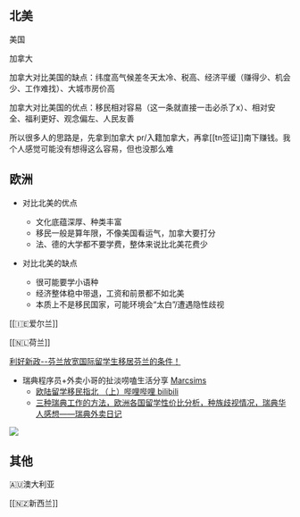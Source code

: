 ## 北美

美国

加拿大

加拿大对比美国的缺点：纬度高气候差冬天太冷、税高、经济平缓（赚得少、机会少、工作难找）、大城市房价高

加拿大对比美国的优点：移民相对容易（这一条就直接一击必杀了x）、相对安全、福利更好、观念偏左、人民友善

所以很多人的思路是，先拿到加拿大 pr/入籍加拿大，再拿[[tn签证]]南下赚钱。我个人感觉可能没有想得这么容易，但也没那么难

## 欧洲
- 对比北美的优点
	- 文化底蕴深厚、种类丰富
	- 移民一般是算年限，不像美国看运气，加拿大要打分
	- 法、德的大学都不要学费，整体来说比北美花费少

- 对比北美的缺点
	- 很可能要学小语种
	- 经济整体稳中带退，工资和前景都不如北美
	- 本质上不是移民国家，可能环境会“太白”/遭遇隐性歧视

[[🇮🇪爱尔兰]]

[[🇳🇱荷兰]]

[利好新政--芬兰放宽国际留学生移居芬兰的条件！](https://mp.weixin.qq.com/s/fuKtHfMbBbJyq01QGA6fkQ)

- 瑞典程序员+外卖小哥的扯淡唠嗑生活分享 [Marcsims](https://space.bilibili.com/194560)
	- [欧陆留学移民指北 （上）哔哩哔哩 bilibili](https://www.bilibili.com/video/BV1fd4y1P7QF) 
	- [三种瑞典工作的方法，欧洲各国留学性价比分析，种族歧视情况，瑞典华人感想——瑞典外卖日记](https://www.bilibili.com/video/BV1B3411C7ac)


![](https://picture-guan.oss-cn-hangzhou.aliyuncs.com/IMG_2266.JPG)

## 其他

🇦🇺澳大利亚

[[🇳🇿新西兰]]
